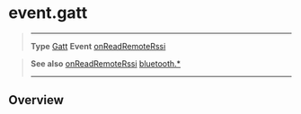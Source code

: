 # event.gatt

> --------------------- ------------------------------------------------------------------------------------------
> __Type__              [Gatt](/plugin/bluetooth/type/Gatt/index.md)
> __Event__             [onReadRemoteRssi](/plugin/bluetooth/type/Gatt/event/onReadRemoteRssi/index.md)


> __See also__          [onReadRemoteRssi](/plugin/bluetooth/type/Gatt/event/onReadRemoteRssi/index.md)
>						[bluetooth.*](/plugin/bluetooth/index.md)
> --------------------- ------------------------------------------------------------------------------------------

## Overview